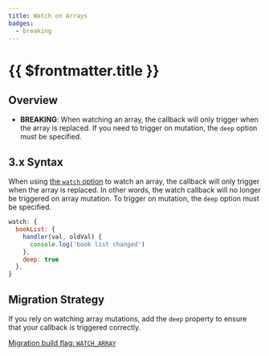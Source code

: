 ```yaml
---
title: Watch on Arrays
badges:
  - breaking
---
```


# {{ $frontmatter.title }} <MigrationBadges :badges="$frontmatter.badges" />

## Overview

- **BREAKING**: When watching an array, the callback will only trigger when the array is replaced. If you need to trigger on mutation, the `deep` option must be specified.

## 3.x Syntax

When using [the `watch` option](/api/options-data.html#watch) to watch an array, the callback will only trigger when the array is replaced. In other words, the watch callback will no longer be triggered on array mutation. To trigger on mutation, the `deep` option must be specified.

```js
watch: {
  bookList: {
    handler(val, oldVal) {
      console.log('book list changed')
    },
    deep: true
  },
}
```

## Migration Strategy

If you rely on watching array mutations, add the `deep` property to ensure that your callback is triggered correctly.

[Migration build flag: `WATCH_ARRAY`](migration-build.html)
